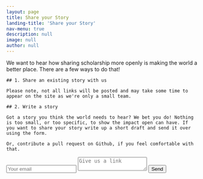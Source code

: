 ```yaml
---
layout: page
title: Share your Story
landing-title: 'Share your Story'
nav-menu: true
description: null
image: null
author: null
---
```


We want to hear how sharing scholarship more openly is making the world a better place. There are a few ways to do that!

<div class="row">
  <div class="col-6" markdown="1">

    ## 1. Share an existing story with us

    Please note, not all links will be posted and may take some time to appear on the site as we're only a small team.

    ## 2. Write a story

    Got a story you think the world needs to hear? We bet you do! Nothing is too small, or too specific, to show the impact open can have. If you want to share your story write up a short draft and send it over using the form.

    Or, contribute a pull request on Github, if you feel comfortable with that.

  </div>
  <div class="col-6">
    <form method="POST" action="http://formspree.io/joe@sparcopen.org">
      <input type="email" name="email" placeholder="Your email">
      <textarea name="message" placeholder="Give us a link"></textarea>
      <button type="submit">Send</button>
    </form>
  </div>
</div>
